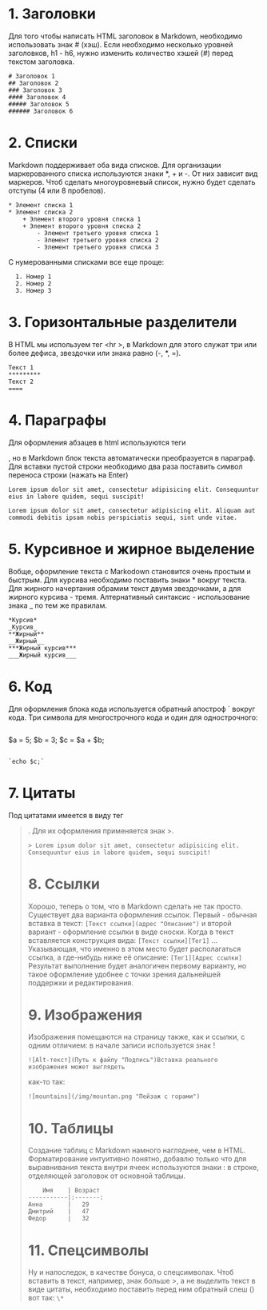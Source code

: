 # 1. Заголовки
Для того чтобы 
написать HTML заголовок в Markdown, необходимо использовать знак # (хэш). Если необходимо несколько уровней заголовков, h1 - h6, нужно изменить количество хэшей (#) перед текстом заголовка.
```
# Заголовок 1 
## Заголовок 2 
### Заголовок 3 
#### Заголовок 4 
##### Заголовок 5 
###### Заголовок 6
```

# 2. Списки
Markdown поддерживает оба вида списков. Для организации маркерованного списка используются знаки *, + и -. От них зависит вид маркеров. Чтоб сделать многоуровневый список, нужно будет сделать отступы (4 или 8 пробелов).
```
* Элемент списка 1 
* Элемент списка 2 
    + Элемент второго уровня списка 1 
    + Элемент второго уровня списка 2 
        - Элемент третьего уровня списка 1 
        - Элемент третьего уровня списка 2 
        - Элемент третьего уровня списка 3
```
С нумерованными списками все еще проще:
```
  1. Номер 1 
  2. Номер 2 
  3. Номер 3
```

# 3. Горизонтальные разделители
В HTML мы используем тег <hr \>, в Markdown для этого служат три или более дефиса, звездочки или знака равно (-, *, =).
```
Текст 1 
********* 
Текст 2 
====
```

# 4. Параграфы
Для оформления абзацев в html используются теги <p></p>, но в Markdown блок текста автоматически преобразуется в параграф. Для вставки пустой строки необходимо два раза поставить символ переноса строки (нажать на Enter)
```
Lorem ipsum dolor sit amet, consectetur adipisicing elit. Consequuntur eius in labore quidem, sequi suscipit! 

Lorem ipsum dolor sit amet, consectetur adipisicing elit. Aliquam aut commodi debitis ipsam nobis perspiciatis sequi, sint unde vitae.
```

# 5. Курсивное и жирное выделение
Вобще, оформление текста с Markodown становится очень простым и быстрым. Для курсива необходимо поставить знаки * вокруг текста. Для жирного начертания обрамим текст двумя звездочками, а для жирного курсива - тремя. Алтернативный синтаксис - использование знака _ по тем же правилам.
```
*Курсив* 
_Курсив_ 
**Жирный** 
__Жирный__ 
***Жирный курсив*** 
___Жирный курсив___
```

# 6. Код 
Для оформления блока кода используется обратный апостроф ` вокруг кода. Три символа для многострочного кода и один для однострочного:
```
```
$a = 5; 
$b = 3; 
$c = $a + $b; 
``` 

`echo $c;`
```

# 7. Цитаты
Под цитатами имеется в виду тег <blockquote>. Для их оформления применяется знак >.
```
> Lorem ipsum dolor sit amet, consectetur adipisicing elit. Consequuntur eius in labore quidem, sequi suscipit!
```

# 8. Ссылки
Хорошо, теперь о том, что в Markdown сделать не так просто.
Существует два варианта оформления ссылок. Первый - обычная вставка в текст:
`[Текст ссылки](адрес "Описание")`
и второй вариант - оформление ссылки в виде сноски. Когда в текст вставляется конструкция вида:
`[Текст ссылки][Тег1]`
... Указывающая, что именно в этом место будет располагаться ссылка, а где-нибудь ниже её описание:
`[Тег1][Адрес ссылки]`
Результат выполнение будет аналогичен первому варианту, но такое оформление удобнее с точки зрения дальнейшей поддержки и редактирования.

# 9. Изображения
Изображения помещаются на страницу также, как и ссылки, с одним отличием: в начале записи используется знак !
```
![Alt-текст](Путь к файлу "Подпись")Вставка реального изображения может выглядеть 
```
как-то так:
```
![mountains](/img/mountan.png "Пейзаж с горами")
```

# 10. Таблицы
Создание таблиц с Markdown намного нагляднее, чем в HTML. Форматирование интуитивно понятно, добавлю только что для выравнивания текста внутри ячеек используются знаки : в строке, отделяющей заголовок от основной таблицы.
```
    Имя    | Возраст 
-----------|:-------: 
Анна       |   29 
Дмитрий    |   47 
Федор      |   32
```

# 11. Спецсимволы
Ну и напоследок, в качестве бонуса, о спецсимволах. Чтоб вставить в текст, например, знак больше >, а не выделить текст в виде цитаты, необходимо поставить перед ним обратный слеш (\) вот так: `\*`
